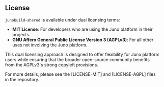 ## License

`junobuild-shared` is available under dual licensing terms:

- **MIT License**: For developers who are using the Juno platform in their projects.
- **GNU Affero General Public License Version 3 (AGPLv3)**: For all other uses not involving the Juno platform.

This dual licensing approach is designed to offer flexibility for Juno platform users while ensuring that the broader open-source community benefits from the AGPLv3's strong copyleft provisions.

For more details, please see the [LICENSE-MIT] and [LICENSE-AGPL] files in the repository.
